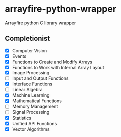 # arrayfire-python-wrapper

Arrayfire python C library wrapper

## Completionist

- [x] Computer Vision
- [x] Events
- [x] Functions to Create and Modify Arrays
- [x] Functions to Work with Internal Array Layout
- [x] Image Processing
- [ ] Input and Output Functions
- [x] Interface Functions
- [ ] Linear Algebra
- [x] Machine Learning
- [x] Mathematical Functions
- [ ] Memory Management
- [ ] Signal Processing
- [x] Statistics
- [x] Unified API Functions
- [x] Vector Algorithms
